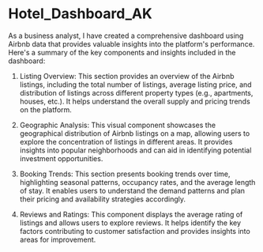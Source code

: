 # Hotel_Dashboard_AK
As a business analyst, I have created a comprehensive dashboard using Airbnb data that provides valuable insights into the platform's performance. Here's a summary of the key components and insights included in the dashboard:

1. Listing Overview: This section provides an overview of the Airbnb listings, including the total number of listings, average listing price, and distribution of listings across different property types (e.g., apartments, houses, etc.). It helps understand the overall supply and pricing trends on the platform.

2. Geographic Analysis: This visual component showcases the geographical distribution of Airbnb listings on a map, allowing users to explore the concentration of listings in different areas. It provides insights into popular neighborhoods and can aid in identifying potential investment opportunities.

3. Booking Trends: This section presents booking trends over time, highlighting seasonal patterns, occupancy rates, and the average length of stay. It enables users to understand the demand patterns and plan their pricing and availability strategies accordingly.

4. Reviews and Ratings: This component displays the average rating of listings and allows users to explore reviews. It helps identify the key factors contributing to customer satisfaction and provides insights into areas for improvement.
